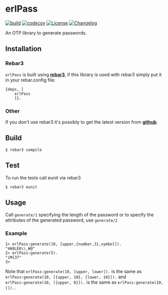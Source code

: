 # erlPass

[![build](https://github.com/thetelefon/erlPass/actions/workflows/erlang.yml/badge.svg)](https://github.com/thetelefon/erlPass)
[![codecov](https://codecov.io/gh/thetelefon/erlPass/branch/master/graph/badge.svg?token=GWYPMBYL96)](https://codecov.io/gh/thetelefon/erlPass)
[![License](https://img.shields.io/badge/License-Apache_2.0-blue.svg?logo=apache&logoColor=red)](https://www.apache.org/licenses/LICENSE-2.0)
[![Changelog](https://img.shields.io/badge/changelog-@hex.pm-purple)](https://hex.pm/packages/erlPass)


An OTP library to generate passwords.

## Installation

### Rebar3

`erlPass` is built using **[rebar3](https://rebar3.readme.io/docs/getting-started)**,
if this library is used with rebar3 simply put it in your rebar.config file:

```
{deps, [
    erlPass
    ]}.
```

### Other

If you don't use rebar3 it's possibly to get the latest version from **[github](https://github.com/thetelefon/erlPass/releases)**.


## Build

    $ rebar3 compile


## Test

To run the tests call eunit via rebar3

    $ rebar3 eunit


## Usage

Call `generate/1` specifying the length of the password or to specify the attributes of the generated password, use `generate/2`

### Example

```
1> erlPass:generate(10, [upper,{number,3},symbol]).
"4A0LE6\\_W@"
2> erlPass:generate(5).
"iM{37"
3>
```

Note that `erlPass:generate(10, [upper, lower]).` is the same as `erlPass:generate(10, [{upper, 10}, {lower, 10}]).`
and `erlPass:generate(10, [{upper, 0}]).` is the same as `erlPass:generate(10, []).`.
